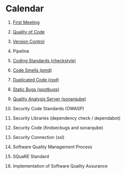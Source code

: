 Calendar
====

1. [First Meeting](class/first-meeting.md)

2. [Quality of Code](class/quality-of-code.md)

3. [Version Control](class/version-control.md)

4. Pipeline

5. [Coding Standards (checkstyle)](class/coding-standards.md)

6. [Code Smells (pmd)](class/code-smells.md)

7. [Duplicated Code (cpd)](class/duplicated-code.md) 

8. [Static Bugs (spotbugs)](class/static-bugs.md)

9. [Quality Analysis Server (sonarqube)](class/quality-analysis-server.md)

10. Security Code Standards (OWASP)

11. Security Libraries (dependency check / dependabot)

12. Security Code (findsecbugs and sonarqube)

13. Security Connection (ssl)

14. Software Quality Management Process

15. SQuaRE Standard

16. Implementation of Software Quality Assurance